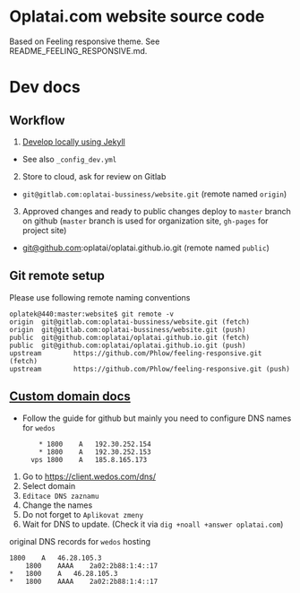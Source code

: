 # Oplatai.com website source code

Based on Feeling responsive theme. See README_FEELING_RESPONSIVE.md.

# Dev docs

## Workflow
1. [Develop locally using Jekyll](https://help.github.com/articles/setting-up-your-github-pages-site-locally-with-jekyll/)
  - See also `_config_dev.yml`
2. Store to cloud, ask for review on Gitlab
  - `git@gitlab.com:oplatai-bussiness/website.git`  (remote named `origin`)
3. Approved changes and ready to public changes deploy to `master` branch on github (`master` branch is used for organization site, `gh-pages` for project site)
  - git@github.com:oplatai/oplatai.github.io.git (remote named `public`)

## Git remote setup
Please use following remote naming conventions

    oplatek@440:master:website$ git remote -v
    origin  git@gitlab.com:oplatai-bussiness/website.git (fetch)
    origin  git@gitlab.com:oplatai-bussiness/website.git (push)
    public  git@github.com:oplatai/oplatai.github.io.git (fetch)
    public  git@github.com:oplatai/oplatai.github.io.git (push)
    upstream        https://github.com/Phlow/feeling-responsive.git (fetch)
    upstream        https://github.com/Phlow/feeling-responsive.git (push)

## [Custom domain docs](https://help.github.com/articles/using-a-custom-domain-with-github-pages/)
- Follow the guide for github but mainly you need to configure DNS names for `wedos`

          * 1800	A	192.30.252.154
          * 1800	A	192.30.252.153
        vps	1800	A	185.8.165.173

1. Go to https://client.wedos.com/dns/
2. Select domain
3. `Editace DNS zaznamu`
4. Change the names
5. Do not forget to `Aplikovat zmeny`
6. Wait for DNS to update. (Check it via `dig +noall +answer oplatai.com`)

original DNS records for `wedos` hosting

    1800	A	46.28.105.3
		1800	AAAA	2a02:2b88:1:4::17
	*	1800	A	46.28.105.3
	*	1800	AAAA	2a02:2b88:1:4::17
